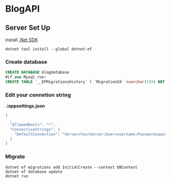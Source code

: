 # BlogAPI

## Server Set Up

install [.Net SDK](https://dotnet.microsoft.com/download)

```
dotnet tool install --global dotnet-ef
```
### Create database 
```sql
CREATE DATABASE blogdatabase
#if use Mysql run:
CREATE TABLE `__EFMigrationsHistory` ( `MigrationId` nvarchar(150) NOT NULL, `ProductVersion` nvarchar(32) NOT NULL, PRIMARY KEY (`MigrationId`) );
```
### Edit your connetion string
./__appsettings.json__
```c#
{
  ,
  "AllowedHosts": "*",
  "ConnectionStrings": {
    "DefaultConnection": "Server=YourServer;User=username;Password=password;Database=BlogDatabase;" 
  }
}
```

### Migrate
```
dotnet ef migrations add InitialCreate --context DBContext
dotnet ef database update
dotnet run
```
